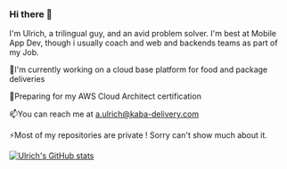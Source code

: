 ### Hi there 👋

I'm Ulrich, a trilingual guy, and an avid problem solver. I'm best at Mobile App Dev, though i usually coach and web and backends teams as part of my Job.

🔭I'm currently working on a cloud base platform for food and package deliveries

🌱Preparing for my AWS Cloud Architect certification

📫You can reach me at a.ulrich@kaba-delivery.com

⚡Most of my repositories are private ! Sorry can't show much about it.

[![Ulrich's GitHub stats](https://github-readme-stats.vercel.app/api?username=blackgerman&count_private=true&include_all_commits=true&langs_count=true&orgs=kabadelivery)](https://github.com/anuraghazra/github-readme-stats)
 

<!--
**blackgerman/blackgerman** is a ✨ _special_ ✨ repository because its `README.md` (this file) appears on your GitHub profile.

Here are some ideas to get you started:

- 🔭 I’m currently working on ...
- 🌱 I’m currently learning ...
- 👯 I’m looking to collaborate on ...
- 🤔 I’m looking for help with ...
- 💬 Ask me about ...
- 📫 How to reach me: ...
- 😄 Pronouns: ...
- ⚡ Fun fact: ...
-->
